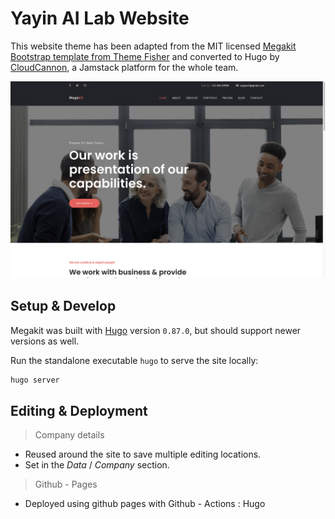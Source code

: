 # Yayin AI Lab Website

This website theme has been adapted from the MIT licensed [Megakit Bootstrap template from Theme Fisher](https://github.com/themefisher/Megakit-Bootstrap-Agency-Template)
and converted to Hugo by [CloudCannon](https://cloudcannon.com/), a Jamstack platform for the whole team.

![Megakit template screenshot](images/_screenshot.png)

## Setup & Develop

Megakit was built with [Hugo](https://gohugo.io/) version `0.87.0`, but should support newer versions as well.

Run the standalone executable `hugo` to serve the site locally:

```bash
hugo server
```

## Editing & Deployment

> Company details

- Reused around the site to save multiple editing locations.
- Set in the _Data_ / _Company_ section.

> Github - Pages

- Deployed using github pages with Github - Actions : Hugo
